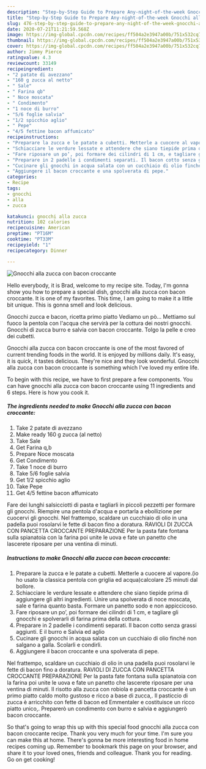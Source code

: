 ```yaml
---
description: "Step-by-Step Guide to Prepare Any-night-of-the-week Gnocchi alla zucca con bacon croccante"
title: "Step-by-Step Guide to Prepare Any-night-of-the-week Gnocchi alla zucca con bacon croccante"
slug: 476-step-by-step-guide-to-prepare-any-night-of-the-week-gnocchi-alla-zucca-con-bacon-croccante
date: 2020-07-21T11:21:59.568Z
image: https://img-global.cpcdn.com/recipes/ff504a2e3947a00b/751x532cq70/gnocchi-alla-zucca-con-bacon-croccante-recipe-main-photo.jpg
thumbnail: https://img-global.cpcdn.com/recipes/ff504a2e3947a00b/751x532cq70/gnocchi-alla-zucca-con-bacon-croccante-recipe-main-photo.jpg
cover: https://img-global.cpcdn.com/recipes/ff504a2e3947a00b/751x532cq70/gnocchi-alla-zucca-con-bacon-croccante-recipe-main-photo.jpg
author: Jimmy Pierce
ratingvalue: 4.3
reviewcount: 33149
recipeingredient:
- "2 patate di avezzano"
- "160 g zucca al netto"
- " Sale"
- " Farina qb"
- " Noce moscata"
- " Condimento"
- "1 noce di burro"
- "5/6 foglie salvia"
- "1/2 spicchio aglio"
- " Pepe"
- "4/5 fettine bacon affumicato"
recipeinstructions:
- "Preparare la zucca e le patate a cubetti. Metterle a cuocere al vapore.(io ho usato la classica pentola con griglia ed acqua)calcolare 25 minuti dal bollore."
- "Schiacciare le verdure lessate e attendere che siano tiepide prima di aggiungere gli altri ingredienti. Unire una spolverata di noce moscata, sale e farina quanto basta. Formare un panetto sodo e non appiccicoso."
- "Fare riposare un po’, poi formare dei cilindri di 1 cm, e tagliare gli gnocchi e spolverarli di farina prima della cottura."
- "Preparare in 2 padelle i condimenti separati. Il bacon cotto senza grassi aggiunti. E il burro e Salvia ed aglio"
- "Cucinare gli gnocchi in acqua salata con un cucchiaio di olio finché non salgano a galla. Scolarli e condirli."
- "Aggiungere il bacon croccante e una spolverata di pepe."
categories:
- Recipe
tags:
- gnocchi
- alla
- zucca

katakunci: gnocchi alla zucca 
nutrition: 102 calories
recipecuisine: American
preptime: "PT16M"
cooktime: "PT33M"
recipeyield: "1"
recipecategory: Dinner

---
```



![Gnocchi alla zucca con bacon croccante](https://img-global.cpcdn.com/recipes/ff504a2e3947a00b/751x532cq70/gnocchi-alla-zucca-con-bacon-croccante-recipe-main-photo.jpg)

Hello everybody, it is Brad, welcome to my recipe site. Today, I'm gonna show you how to prepare a special dish, gnocchi alla zucca con bacon croccante. It is one of my favorites. This time, I am going to make it a little bit unique. This is gonna smell and look delicious.

Gnocchi zucca e bacon, ricetta primo piatto Vediamo un pò… Mettiamo sul fuoco la pentola con l&#39;acqua che servirà per la cottura dei nostri gnocchi. Gnocchi di zucca burro e salvia con bacon croccante. Tolgo la pelle e creo dei cubetti.

Gnocchi alla zucca con bacon croccante is one of the most favored of current trending foods in the world. It is enjoyed by millions daily. It's easy, it is quick, it tastes delicious. They're nice and they look wonderful. Gnocchi alla zucca con bacon croccante is something which I've loved my entire life.


To begin with this recipe, we have to first prepare a few components. You can have gnocchi alla zucca con bacon croccante using 11 ingredients and 6 steps. Here is how you cook it.

<!--inarticleads1-->

##### The ingredients needed to make Gnocchi alla zucca con bacon croccante:

1. Take 2 patate di avezzano
1. Make ready 160 g zucca (al netto)
1. Take  Sale
1. Get  Farina q,b
1. Prepare  Noce moscata
1. Get  Condimento
1. Take 1 noce di burro
1. Take 5/6 foglie salvia
1. Get 1/2 spicchio aglio
1. Take  Pepe
1. Get 4/5 fettine bacon affumicato


Fare dei lunghi salsicciotti di pasta e tagliarli in piccoli pezzetti per formare gli gnocchi. Riempire una pentola d&#39;acqua e portarla a ebollizione per cuocervi gli gnocchi. Nel frattempo, scaldare un cucchiaio di olio in una padella puoi rosolarvi le fette di bacon fino a doratura. RAVIOLI DI ZUCCA CON PANCETTA CROCCANTE PREPARAZIONE Per la pasta fate fontana sulla spianatoia con la farina poi unite le uova e fate un panetto che lascerete riposare per una ventina di minuti. 

<!--inarticleads2-->

##### Instructions to make Gnocchi alla zucca con bacon croccante:

1. Preparare la zucca e le patate a cubetti. Metterle a cuocere al vapore.(io ho usato la classica pentola con griglia ed acqua)calcolare 25 minuti dal bollore.
1. Schiacciare le verdure lessate e attendere che siano tiepide prima di aggiungere gli altri ingredienti. Unire una spolverata di noce moscata, sale e farina quanto basta. Formare un panetto sodo e non appiccicoso.
1. Fare riposare un po’, poi formare dei cilindri di 1 cm, e tagliare gli gnocchi e spolverarli di farina prima della cottura.
1. Preparare in 2 padelle i condimenti separati. Il bacon cotto senza grassi aggiunti. E il burro e Salvia ed aglio
1. Cucinare gli gnocchi in acqua salata con un cucchiaio di olio finché non salgano a galla. Scolarli e condirli.
1. Aggiungere il bacon croccante e una spolverata di pepe.


Nel frattempo, scaldare un cucchiaio di olio in una padella puoi rosolarvi le fette di bacon fino a doratura. RAVIOLI DI ZUCCA CON PANCETTA CROCCANTE PREPARAZIONE Per la pasta fate fontana sulla spianatoia con la farina poi unite le uova e fate un panetto che lascerete riposare per una ventina di minuti. Il risotto alla zucca con robiola e pancetta croccante è un primo piatto caldo molto gustoso e ricco a base di zucca,. Il pasticcio di zucca è arricchito con fette di bacon ed Emmentaler e costituisce un ricco piatto unico,. Preparerò un condimento con burro e salvia e aggiungerò bacon croccante. 

So that's going to wrap this up with this special food gnocchi alla zucca con bacon croccante recipe. Thank you very much for your time. I'm sure you can make this at home. There's gonna be more interesting food in home recipes coming up. Remember to bookmark this page on your browser, and share it to your loved ones, friends and colleague. Thank you for reading. Go on get cooking!
